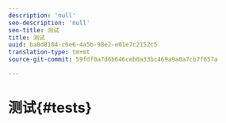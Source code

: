 ```yaml
---
description: 'null'
seo-description: 'null'
seo-title: 测试
title: 测试
uuid: ba8d8104-c6e6-4a5b-98e2-e01e7c2152c5
translation-type: tm+mt
source-git-commit: 59fdf0a7d6b646ceb0a33bc469a9a0a7cb7f657a

---
```



# 测试{#tests}

